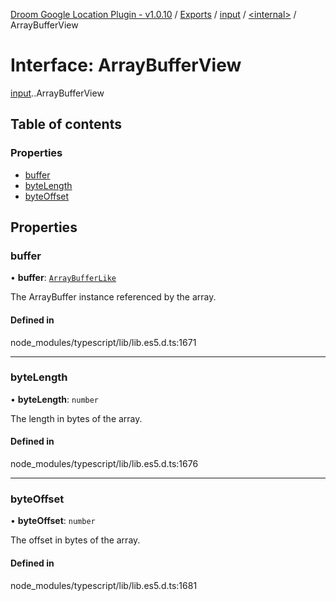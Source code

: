 [Droom Google Location Plugin - v1.0.10](../README.md) / [Exports](../modules.md) / [input](../modules/input.md) / [<internal\>](../modules/input._internal_.md) / ArrayBufferView

# Interface: ArrayBufferView

[input](../modules/input.md).[<internal>](../modules/input._internal_.md).ArrayBufferView

## Table of contents

### Properties

- [buffer](input._internal_.ArrayBufferView.md#buffer)
- [byteLength](input._internal_.ArrayBufferView.md#bytelength)
- [byteOffset](input._internal_.ArrayBufferView.md#byteoffset)

## Properties

### buffer

• **buffer**: [`ArrayBufferLike`](../modules/input._internal_.md#arraybufferlike)

The ArrayBuffer instance referenced by the array.

#### Defined in

node_modules/typescript/lib/lib.es5.d.ts:1671

___

### byteLength

• **byteLength**: `number`

The length in bytes of the array.

#### Defined in

node_modules/typescript/lib/lib.es5.d.ts:1676

___

### byteOffset

• **byteOffset**: `number`

The offset in bytes of the array.

#### Defined in

node_modules/typescript/lib/lib.es5.d.ts:1681

